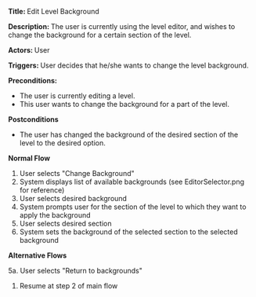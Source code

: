 <strong> Title: </strong>
Edit Level Background

<strong> Description: </strong>
The user is currently using the level editor, and wishes to change the background for a certain section of the level.

<strong> Actors: </strong>
User

<strong> Triggers: </strong>
User decides that he/she wants to change the level background.

<strong> Preconditions: </strong>

<ul>
<li>The user is currently editing a level.</li>
<li>This user wants to change the background for a part of the level.</li>
</ul>

<strong> Postconditions </strong>

<ul>
<li>The user has changed the background of the desired section of the level to the desired option.</li>
</ul>

<strong> Normal Flow </strong>

<ol>
<li>User selects "Change Background"</li>
<li>System displays list of available backgrounds (see EditorSelector.png for reference)</li>
<li>User selects desired background</li>
<li>System prompts user for the section of the level to which they want to apply the background</li>
<li>User selects desired section</li>
<li>System sets the background of the selected section to the selected background</li>
</ol>

<strong> Alternative Flows </strong>

5a. User selects "Return to backgrounds"
<ol>
<li>Resume at step 2 of main flow</li>
</ol>
